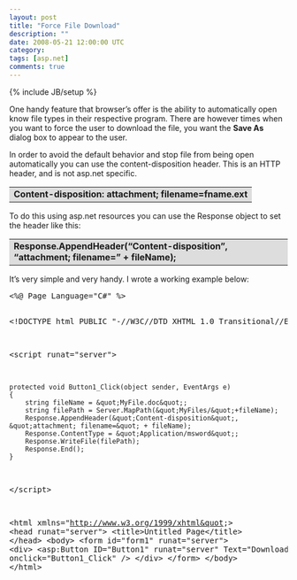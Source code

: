 ```yaml
---
layout: post
title: "Force File Download"
description: ""
date: 2008-05-21 12:00:00 UTC
category: 
tags: [asp.net]
comments: true
---
```

{% include JB/setup %}

<div id="post">
<p>One handy feature that browser&rsquo;s offer is the ability to automatically open  know file types in their respective program. There are however times when you  want to force the user to download the file, you want the <strong>Save  As</strong> dialog box to appear to the user.</p>
<p>In order to avoid the default behavior and stop file from being open  automatically you can use the content-disposition header. This is an <span class="caps">HTTP</span> header, and is not asp.net specific.</p>
<table>
    <tbody>
        <tr>
            <td style="background: rgb(221, 221, 221) none repeat scroll 0% 0%; -moz-background-clip: -moz-initial; -moz-background-origin: -moz-initial; -moz-background-inline-policy: -moz-initial;"><strong>Content-disposition: attachment;  filename=fname.ext</strong></td>
        </tr>
    </tbody>
</table>
<p>To do this using asp.net resources you can use the Response object to set the  header like this:</p>
<table>
    <tbody>
        <tr>
            <td style="background: rgb(221, 221, 221) none repeat scroll 0% 0%; -moz-background-clip: -moz-initial; -moz-background-origin: -moz-initial; -moz-background-inline-policy: -moz-initial;"><strong>Response.AppendHeader(&ldquo;Content-disposition&rdquo;,  &ldquo;attachment; filename=&rdquo; + fileName);</strong></td>
        </tr>
    </tbody>
</table>
<p>It&rsquo;s very simple and very handy. I wrote a working example below:</p>
<pre title="code" class="brush: csharp">
&lt;%@ Page Language=&quot;C#&quot; %&gt;

&lt;!DOCTYPE html PUBLIC &quot;-//W3C//DTD XHTML 1.0 Transitional//EN&quot; &quot;http://www.w3.org/TR/xhtml1/DTD/xhtml1-transitional.dtd&quot;&gt;

&lt;script runat=&quot;server&quot;&gt;

    protected void Button1_Click(object sender, EventArgs e)
    {
        string fileName = &quot;MyFile.doc&quot;;
        string filePath = Server.MapPath(&quot;MyFiles/&quot;+fileName);
        Response.AppendHeader(&quot;Content-disposition&quot;, &quot;attachment; filename=&quot; + fileName);
        Response.ContentType = &quot;Application/msword&quot;;
        Response.WriteFile(filePath);
        Response.End();
    }
&lt;/script&gt;

&lt;html xmlns=&quot;http://www.w3.org/1999/xhtml&quot;&gt;
&lt;head runat=&quot;server&quot;&gt;
    &lt;title&gt;Untitled Page&lt;/title&gt;
&lt;/head&gt;
&lt;body&gt;
    &lt;form id=&quot;form1&quot; runat=&quot;server&quot;&gt;
    &lt;div&gt;
        &lt;asp:Button ID=&quot;Button1&quot; runat=&quot;server&quot; Text=&quot;Download&quot; 
            onclick=&quot;Button1_Click&quot; /&gt;
    &lt;/div&gt;
    &lt;/form&gt;
&lt;/body&gt;
&lt;/html&gt;

</pre>
<p>&nbsp;</p>
<p>&nbsp;</p>
</div>
